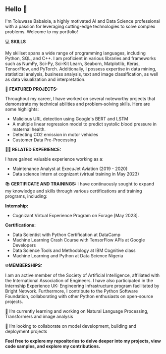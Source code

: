 ## Hello  👋

I'm Toluwase Babalola, a highly motivated AI and Data Science professional with a passion for leveraging cutting-edge technologies to solve complex problems. Welcome to my portfolio!


💻 **SKILLS**

My skillset spans a wide range of programming languages, including Python, SQL, and C++. I am proficient in various libraries and frameworks such as NumPy, Sci-Py, Sci-Kit Learn, Seaborn, Matplotlib, Keras, TensorFlow, and PyTorch. Additionally, I possess expertise in data mining, statistical analysis, business analysis, text and image classification, as well as data visualization and interpretation.


🚀 **FEATURED PROJECTS:**

Throughout my career, I have worked on several noteworthy projects that demonstrate my technical abilities and problem-solving skills. Here are some highlights:

- Malicious URL detection using Google's BERT and LSTM
- A multiple linear regression model to predict systolic blood pressure in maternal health.
- Detecting CO2 emission in motor vehicles
- Customer Data Pre-Processing


👨‍💼 **RELATED EXPERIENCE:**

I have gained valuable experience working as a:

- Maintenance Analyst at ExecuJet Aviation (2019 - 2020)
- Data science Intern at cognizant (virtual training in May 2023)


📚 **CERTIFICATE AND TRAININGS:**
I have continuously sought to expand my knowledge and skills through various certifications and training programs, including:

**Internship:**
- Cognizant Virtual Experience Program on Forage [May 2023].

**Certifications:**
- Data Scientist with Python Certification at DataCamp
- Machine Learning Crash Course with TensorFlow APIs at Google Developers
- Data Science Tools and Methodology at IBM Cognitive class
- Machine Learning and Python at Data Science Nigeria


🌐**MEMBERSHIPS:**

I am an active member of the Society of Artificial Intelligence, affiliated with the International Association of Engineers. I have also participated in the Internship Experience UK: Engineering Infrastructure program facilitated by Bright Network. Furthermore, I contribute to the Python Software Foundation, collaborating with other Python enthusiasts on open-source projects.



🔭 I’m currently learning and working on Natural Language Processing, Transformers and image analysis

👯 I’m looking to collaborate on model development, building and deployment projects 


**Feel free to explore my repositories to delve deeper into my projects, view code samples, and explore my contributions.**
